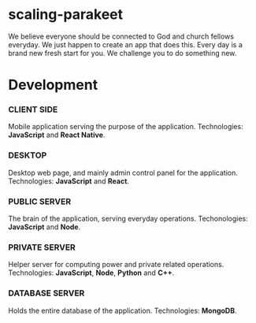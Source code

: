 # scaling-parakeet
We believe everyone should be connected to God and church fellows everyday.
We just happen to create an app that does this.
Every day is a brand new fresh start for you.
We challenge you to do something new.

# Development
### CLIENT SIDE
Mobile application serving the purpose of the application. Technologies: **JavaScript** and **React Native**.

### DESKTOP
Desktop web page, and mainly admin control panel for the application. Technologies: **JavaScript** and **React**.

### PUBLIC SERVER
The brain of the application, serving everyday operations. Techonologies: **JavaScript** and **Node**.

### PRIVATE SERVER
Helper server for computing power and private related operations. Technologies: **JavaScript**, **Node**, **Python** and **C++**.

### DATABASE SERVER
Holds the entire database of the application. Technologies: **MongoDB**.
